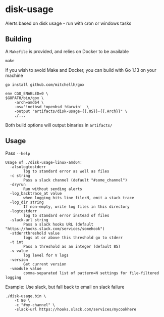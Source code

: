 # disk-usage
Alerts based on disk usage - run with cron or windows tasks

## Building
A `Makefile` is provided, and relies on Docker to be available
```
make
```

If you wish to avoid Make and Docker, you can build with
Go 1.13 on your machine
```
go install github.com/mitchellh/gox

env CGO_ENABLED=0 \
$GOPATH/bin/gox \
    -arch=amd64 \
    -os='!netbsd !openbsd !darwin'  \
    -output "artifacts/disk-usage-{{.OS}}-{{.Arch}}" \
    ./...
```

Both build options will output binaries in `artifacts/`

## Usage
Pass `--help`
```
Usage of ./disk-usage-linux-amd64:
  -alsologtostderr
    	log to standard error as well as files
  -c string
    	Pass a slack channel (default "#some_channel")
  -dryrun
    	Run without sending alerts
  -log_backtrace_at value
    	when logging hits line file:N, emit a stack trace
  -log_dir string
    	If non-empty, write log files in this directory
  -logtostderr
    	log to standard error instead of files
  -slack-url string
    	Pass a slack hooks URL (default "https://hooks.slack.com/services/somehook")
  -stderrthreshold value
    	logs at or above this threshold go to stderr
  -t int
    	Pass a threshold as an integer (default 85)
  -v value
    	log level for V logs
  -version
    	Get current version
  -vmodule value
    	comma-separated list of pattern=N settings for file-filtered logging

```

Example: Use slack, but fall back to email on slack failure
```
./disk-usage.bin \
    -t 80 \
    -c "#my-channel" \
    -slack-url https://hooks.slack.com/services/mycookhere
```
